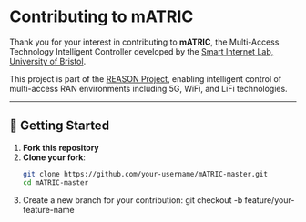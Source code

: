 # Contributing to mATRIC

Thank you for your interest in contributing to **mATRIC**, the Multi-Access Technology Intelligent Controller developed by the [Smart Internet Lab, University of Bristol](https://www.bristol.ac.uk/smart).

This project is part of the [REASON Project](https://reason-open-networks.ac.uk/about/), enabling intelligent control of multi-access RAN environments including 5G, WiFi, and LiFi technologies.

---

## 🧭 Getting Started

1. **Fork this repository**
2. **Clone your fork**:
   ```bash
   git clone https://github.com/your-username/mATRIC-master.git
   cd mATRIC-master
3. Create a new branch for your contribution:
   git checkout -b feature/your-feature-name
